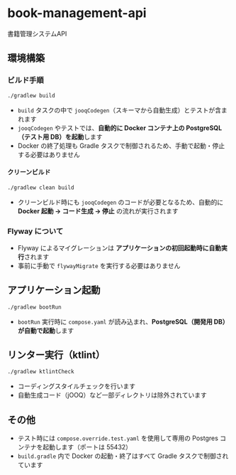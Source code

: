 # book-management-api
書籍管理システムAPI

## 環境構築

### ビルド手順

```bash
./gradlew build
```

- `build` タスクの中で `jooqCodegen`（スキーマから自動生成）とテストが含まれます
- `jooqCodegen` やテストでは、**自動的に Docker コンテナ上の PostgreSQL（テスト用 DB）を起動**します
- Docker の終了処理も Gradle タスクで制御されるため、手動で起動・停止する必要はありません

#### クリーンビルド

```bash
./gradlew clean build
```

- クリーンビルド時にも `jooqCodegen` のコードが必要となるため、自動的に **Docker 起動 → コード生成 → 停止** の流れが実行されます

### Flyway について

- Flyway によるマイグレーションは **アプリケーションの初回起動時に自動実行**されます
- 事前に手動で `flywayMigrate` を実行する必要はありません

## アプリケーション起動

```bash
./gradlew bootRun
```

- `bootRun` 実行時に `compose.yaml` が読み込まれ、**PostgreSQL（開発用 DB）が自動で起動**します

## リンター実行（ktlint）

```bash
./gradlew ktlintCheck
```

- コーディングスタイルチェックを行います
- 自動生成コード（jOOQ）など一部ディレクトリは除外されています

## その他

- テスト時には `compose.override.test.yaml` を使用して専用の Postgres コンテナを起動します（ポートは 55432）
- `build.gradle` 内で Docker の起動・終了はすべて Gradle タスクで制御されています
